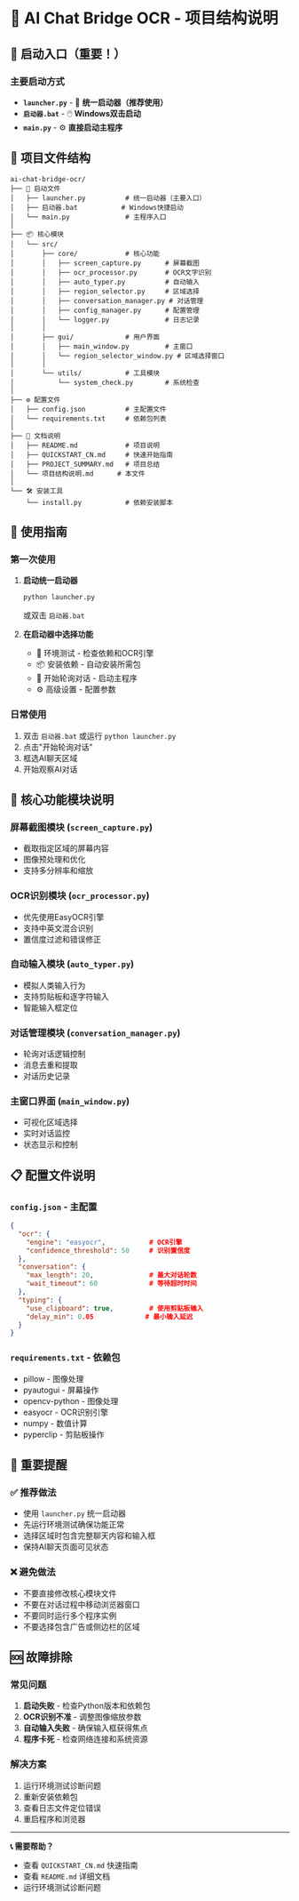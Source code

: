 # 📁 AI Chat Bridge OCR - 项目结构说明

## 🎯 启动入口（重要！）

### 主要启动方式
- **`launcher.py`** - 🚀 **统一启动器（推荐使用）**
- **`启动器.bat`** - 🖱️ **Windows双击启动**
- **`main.py`** - ⚙️ **直接启动主程序**

## 📂 项目文件结构

```
ai-chat-bridge-ocr/
├── 🚀 启动文件
│   ├── launcher.py          # 统一启动器（主要入口）
│   ├── 启动器.bat           # Windows快捷启动
│   └── main.py              # 主程序入口
│
├── 📦 核心模块
│   └── src/
│       ├── core/            # 核心功能
│       │   ├── screen_capture.py      # 屏幕截图
│       │   ├── ocr_processor.py       # OCR文字识别
│       │   ├── auto_typer.py          # 自动输入
│       │   ├── region_selector.py     # 区域选择
│       │   ├── conversation_manager.py # 对话管理
│       │   ├── config_manager.py      # 配置管理
│       │   └── logger.py              # 日志记录
│       │
│       ├── gui/             # 用户界面
│       │   ├── main_window.py         # 主窗口
│       │   └── region_selector_window.py # 区域选择窗口
│       │
│       └── utils/           # 工具模块
│           └── system_check.py        # 系统检查
│
├── ⚙️ 配置文件
│   ├── config.json          # 主配置文件
│   └── requirements.txt     # 依赖包列表
│
├── 📖 文档说明
│   ├── README.md            # 项目说明
│   ├── QUICKSTART_CN.md     # 快速开始指南
│   ├── PROJECT_SUMMARY.md   # 项目总结
│   └── 项目结构说明.md      # 本文件
│
└── 🛠️ 安装工具
    └── install.py           # 依赖安装脚本
```

## 🚀 使用指南

### 第一次使用
1. **启动统一启动器**
   ```bash
   python launcher.py
   ```
   或双击 `启动器.bat`

2. **在启动器中选择功能**
   - 🧪 环境测试 - 检查依赖和OCR引擎
   - 📦 安装依赖 - 自动安装所需包
   - 🚀 开始轮询对话 - 启动主程序
   - ⚙️ 高级设置 - 配置参数

### 日常使用
1. 双击 `启动器.bat` 或运行 `python launcher.py`
2. 点击"开始轮询对话"
3. 框选AI聊天区域
4. 开始观察AI对话

## 🔧 核心功能模块说明

### 屏幕截图模块 (`screen_capture.py`)
- 截取指定区域的屏幕内容
- 图像预处理和优化
- 支持多分辨率和缩放

### OCR识别模块 (`ocr_processor.py`)
- 优先使用EasyOCR引擎
- 支持中英文混合识别
- 置信度过滤和错误修正

### 自动输入模块 (`auto_typer.py`)
- 模拟人类输入行为
- 支持剪贴板和逐字符输入
- 智能输入框定位

### 对话管理模块 (`conversation_manager.py`)
- 轮询对话逻辑控制
- 消息去重和提取
- 对话历史记录

### 主窗口界面 (`main_window.py`)
- 可视化区域选择
- 实时对话监控
- 状态显示和控制

## 📋 配置文件说明

### `config.json` - 主配置
```json
{
  "ocr": {
    "engine": "easyocr",           # OCR引擎
    "confidence_threshold": 50     # 识别置信度
  },
  "conversation": {
    "max_length": 20,              # 最大对话轮数
    "wait_timeout": 60             # 等待超时时间
  },
  "typing": {
    "use_clipboard": true,         # 使用剪贴板输入
    "delay_min": 0.05             # 最小输入延迟
  }
}
```

### `requirements.txt` - 依赖包
- pillow - 图像处理
- pyautogui - 屏幕操作
- opencv-python - 图像处理
- easyocr - OCR识别引擎
- numpy - 数值计算
- pyperclip - 剪贴板操作

## 🎯 重要提醒

### ✅ 推荐做法
- 使用 `launcher.py` 统一启动器
- 先运行环境测试确保功能正常
- 选择区域时包含完整聊天内容和输入框
- 保持AI聊天页面可见状态

### ❌ 避免做法
- 不要直接修改核心模块文件
- 不要在对话过程中移动浏览器窗口
- 不要同时运行多个程序实例
- 不要选择包含广告或侧边栏的区域

## 🆘 故障排除

### 常见问题
1. **启动失败** - 检查Python版本和依赖包
2. **OCR识别不准** - 调整图像缩放参数
3. **自动输入失败** - 确保输入框获得焦点
4. **程序卡死** - 检查网络连接和系统资源

### 解决方案
1. 运行环境测试诊断问题
2. 重新安装依赖包
3. 查看日志文件定位错误
4. 重启程序和浏览器

---

**📞 需要帮助？**
- 查看 `QUICKSTART_CN.md` 快速指南
- 查看 `README.md` 详细文档
- 运行环境测试诊断问题

